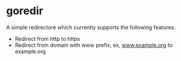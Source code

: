 # goredir

A simple redirectore which currently supports the following features: 

* Redirect from http to https 
* Redirect from domain with www prefix, ex, www.example.org to example.org
